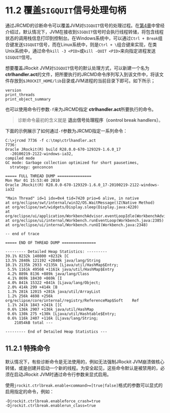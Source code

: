 <a name="11.2"></a>
# 11.2 覆盖`SIGQUIT`信号处理句柄

通过JRCMD的诊断命令可以覆盖JVM对`SIGQUIT`信号的处理过程。在[第4章][1]中曾经介绍过，默认情况下，JVM在接收到`SIGQUIT`信号时会执行线程转储，将包含线程状态的调用栈信息打印到控制台。在Windows系统中，可以通过`Ctrl + Break`组合键发送`SIGQUIT`信号，而在Linux系统中，则是`Ctrl + \`组合键来实现，在类Unix系统中，通过命令`kill -3 <PID>`或`kill -QUIT <PID>`来向指定进程发送`SIGQUIT`信号。

想要覆盖JRockit JVM对`SIGQUIT`信号的默认处理方式，可以新建一个名为 **ctrlhandler.act**的文件，把所要执行的JRCMD命令序列写入到该文件中，将该文件存放到`$JROCKIT_HOME/lib`目录或JVM进程的当前目录下即可。如下所示；

    version
    print_threads
    print_object_summary

也可以使用命令行参数`-f`来为JRCMD指定 **ctrlhandler.act**所要执行的命令。

>诊断命令最初的含义就是 **退出信号处理程序（control break handlers）**。

下面的示例展示了如何通过`-f`参数为JRCMD指定一系列命令：

    C:\>jrcmd 7736 -f c:\tmp\ctrlhandler.act
    7736:
    Oracle JRockit(R) build R28.0.0-670-129329-1.6.0_17
      -20100219-2122-windows-ia32,
    compiled mode
    GC mode: Garbage collection optimized for short pausetimes,
      strategy: genconcon

    ===== FULL THREAD DUMP ===============
    Mon Mar 01 15:53:40 2010
    Oracle JRockit(R) R28.0.0-670-129329-1.6.0_17-20100219-2122-windows-ia32
    
    "Main Thread" id=1 idx=0x4 tid=7420 prio=6 alive, in native
    at org/eclipse/swt/internal/win32/OS.WaitMessage()Z(Native Method)
    at org/eclipse/swt/widgets/Display.sleep(Display.java:4220)
    at org/eclipse/ui/application/WorkbenchAdvisor.eventLoopIdle(WorkbenchAdvisor.java:364)
    at org/eclipse/ui/internal/Workbench.runEventLoop(Workbench.java:2385)
    at org/eclipse/ui/internal/Workbench.runUI(Workbench.java:2348)

    -- end of trace
    
    ===== END OF THREAD DUMP ===============
    
    --------- Detailed Heap Statistics: ---------
    39.1% 8232k 140800 +8232k [C
    13.5% 2840k 121192 +2840k java/lang/String
    10.1% 2135k 2933 +2135k [Ljava/util/HashMap$Entry;
     5.5% 1161k 49568 +1161k java/util/HashMap$Entry
     4.2% 889k 8136 +889k java/lang/Class
     4.1% 869k 18430 +869k [I
     4.0% 841k 15322 +841k [Ljava/lang/Object;
     2.0% 414k 299 +414k [B
     1.3% 281k 12015 +281k java/util/ArrayList
     1.2% 256k 4698 +256k org/eclipse/core/internal/registry/ReferenceMap$Soft    Ref
     1.1% 241k 1843 +241k [[C
     0.6% 136k 2907 +136k java/util/HashMap
     0.6% 130k 275 +130k [Ljava/util/Hashtable$Entry;
     0.6% 116k 2407 +116k [Ljava/lang/String;
        21054kB total ---

    --------- End of Detailed Heap Statistics ---

<a name="11.2.1"></a>
## 11.2.1 特殊命令

默认情况下，有些诊断命令是无法使用的，例如无法强制JRockit JVM崩溃做核心转储，或是创建并启动一个新的线程。为安全起见，这些命令默认是被禁用的，必须在启动JRockit JVM时通过命令行参数来显式启用。

使用`jrockit.ctrlbreak.enable<command>=[true|false]`格式的参数可以显式的启用指定的命令，例如：

    -Djrockit.ctrlbreak.enableforce_crash=true
    -Djrockit.ctrlbreak.enablerun_class=true










[1]:    ../chap4/4.md#4